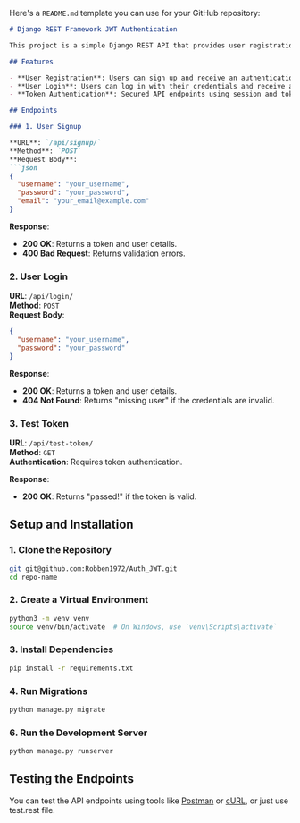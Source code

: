 Here's a `README.md` template you can use for your GitHub repository:

```markdown
# Django REST Framework JWT Authentication

This project is a simple Django REST API that provides user registration and login functionality using JWT (JSON Web Token) for authentication.

## Features

- **User Registration**: Users can sign up and receive an authentication token.
- **User Login**: Users can log in with their credentials and receive a token.
- **Token Authentication**: Secured API endpoints using session and token authentication.

## Endpoints

### 1. User Signup

**URL**: `/api/signup/`  
**Method**: `POST`  
**Request Body**:
```json
{
  "username": "your_username",
  "password": "your_password",
  "email": "your_email@example.com"
}
```

**Response**:
- **200 OK**: Returns a token and user details.
- **400 Bad Request**: Returns validation errors.

### 2. User Login

**URL**: `/api/login/`  
**Method**: `POST`  
**Request Body**:
```json
{
  "username": "your_username",
  "password": "your_password"
}
```

**Response**:
- **200 OK**: Returns a token and user details.
- **404 Not Found**: Returns "missing user" if the credentials are invalid.

### 3. Test Token

**URL**: `/api/test-token/`  
**Method**: `GET`  
**Authentication**: Requires token authentication.

**Response**:
- **200 OK**: Returns "passed!" if the token is valid.

## Setup and Installation

### 1. Clone the Repository

```bash
git git@github.com:Robben1972/Auth_JWT.git
cd repo-name
```

### 2. Create a Virtual Environment

```bash
python3 -m venv venv
source venv/bin/activate  # On Windows, use `venv\Scripts\activate`
```

### 3. Install Dependencies

```bash
pip install -r requirements.txt
```

### 4. Run Migrations

```bash
python manage.py migrate
```

### 6. Run the Development Server

```bash
python manage.py runserver
```

## Testing the Endpoints

You can test the API endpoints using tools like [Postman](https://www.postman.com/) or [cURL](https://curl.se/), or just use test.rest file.
